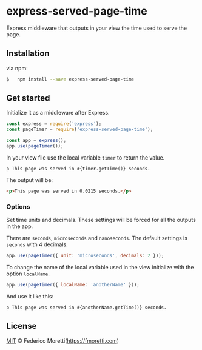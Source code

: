 # express-served-page-time

Express middleware that outputs in your view the time used to serve the page.

## Installation

via npm:
```bash
$   npm install --save express-served-page-time
```

## Get started

Initialize it as a middleware after Express.

```js
const express = require('express');
const pageTimer = require('express-served-page-time');

const app = express();
app.use(pageTimer());
```

In your view file use the local variable `timer` to return the value.

```pug
p This page was served in #{timer.getTime()} seconds.
```
The output will be:

```html
<p>This page was served in 0.0215 seconds.</p>
```

### Options

Set time units and decimals. These settings will be forced for all the outputs in the app.

There are `seconds`, `microseconds` and `nanoseconds`. The default settings is `seconds` with 4 decimals.

```js
app.use(pageTimer({ unit: 'microseconds', decimals: 2 }));
```

To change the name of the local variable used in the view initialize with the option `localName`.

```js
app.use(pageTimer({ localName: 'anotherName' }));
```
And use it like this:

```pug
p This page was served in #{anotherName.getTime()} seconds.
```


## License

[MIT](LICENSE) © Federico Moretti(https://fmoretti.com)
